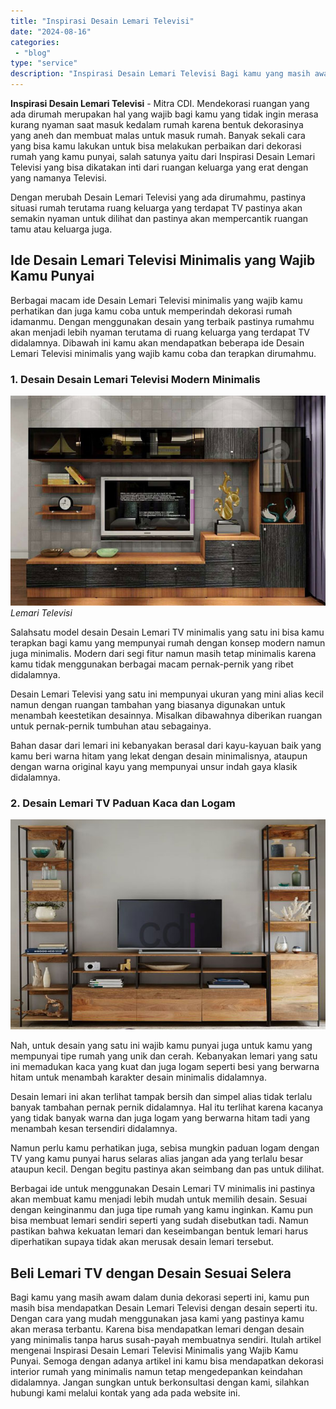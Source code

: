 ```yaml
---
title: "Inspirasi Desain Lemari Televisi"
date: "2024-08-16"
categories:
 - "blog"
type: "service"
description: "Inspirasi Desain Lemari Televisi Bagi kamu yang masih awam dalam dunia dekorasi seperti ini, kamu pun masih bisa mendapatkan Desain Lemari Televisi de..."
---
```


**Inspirasi Desain Lemari Televisi** - Mitra CDI. Mendekorasi ruangan yang ada dirumah merupakan hal yang wajib bagi kamu yang tidak ingin merasa kurang nyaman saat masuk kedalam rumah karena bentuk dekorasinya yang aneh dan membuat malas untuk masuk rumah. Banyak sekali cara yang bisa kamu lakukan untuk bisa melakukan perbaikan dari dekorasi rumah yang kamu punyai, salah satunya yaitu dari Inspirasi Desain Lemari Televisi yang bisa dikatakan inti dari ruangan keluarga yang erat dengan yang namanya Televisi.

Dengan merubah Desain Lemari Televisi yang ada dirumahmu, pastinya situasi rumah terutama ruang keluarga yang terdapat TV pastinya akan semakin nyaman untuk dilihat dan pastinya akan mempercantik ruangan tamu atau keluarga juga.

## Ide Desain Lemari Televisi Minimalis yang Wajib Kamu Punyai

Berbagai macam ide Desain Lemari Televisi minimalis yang wajib kamu perhatikan dan juga kamu coba untuk memperindah dekorasi rumah idamanmu. Dengan menggunakan desain yang terbaik pastinya rumahmu akan menjadi lebih nyaman terutama di ruang keluarga yang terdapat TV didalamnya. Dibawah ini kamu akan mendapatkan beberapa ide Desain Lemari Televisi minimalis yang wajib kamu coba dan terapkan dirumahmu.

### 1\. Desain Desain Lemari Televisi Modern Minimalis

![Inspirasi Desain Lemari Televisi](/images/blog/lemari-tv-minimalis.jpg)
*Lemari Televisi*

Salahsatu model desain Desain Lemari TV minimalis yang satu ini bisa kamu terapkan bagi kamu yang mempunyai rumah dengan konsep modern namun juga minimalis. Modern dari segi fitur namun masih tetap minimalis karena kamu tidak menggunakan berbagai macam pernak-pernik yang ribet didalamnya.

Desain Lemari Televisi yang satu ini mempunyai ukuran yang mini alias kecil namun dengan ruangan tambahan yang biasanya digunakan untuk menambah keestetikan desainnya. Misalkan dibawahnya diberikan ruangan untuk pernak-pernik tumbuhan atau sebagainya.

Bahan dasar dari lemari ini kebanyakan berasal dari kayu-kayuan baik yang kamu beri warna hitam yang lekat dengan desain minimalisnya, ataupun dengan warna original kayu yang mempunyai unsur indah gaya klasik didalamnya.

### 2\. Desain Lemari TV Paduan Kaca dan Logam

![lemari-tv-besi](/images/blog/lemari-tv-besi.jpg)

Nah, untuk desain yang satu ini wajib kamu punyai juga untuk kamu yang mempunyai tipe rumah yang unik dan cerah. Kebanyakan lemari yang satu ini memadukan kaca yang kuat dan juga logam seperti besi yang berwarna hitam untuk menambah karakter desain minimalis didalamnya.

Desain lemari ini akan terlihat tampak bersih dan simpel alias tidak terlalu banyak tambahan pernak pernik didalamnya. Hal itu terlihat karena kacanya yang tidak banyak warna dan juga logam yang berwarna hitam tadi yang menambah kesan tersendiri didalamnya.

Namun perlu kamu perhatikan juga, sebisa mungkin paduan logam dengan TV yang kamu punyai harus selaras alias jangan ada yang terlalu besar ataupun kecil. Dengan begitu pastinya akan seimbang dan pas untuk dilihat.

Berbagai ide untuk menggunakan Desain Lemari TV minimalis ini pastinya akan membuat kamu menjadi lebih mudah untuk memilih desain. Sesuai dengan keinginanmu dan juga tipe rumah yang kamu inginkan. Kamu pun bisa membuat lemari sendiri seperti yang sudah disebutkan tadi. Namun pastikan bahwa kekuatan lemari dan keseimbangan bentuk lemari harus diperhatikan supaya tidak akan merusak desain lemari tersebut.

## Beli Lemari TV dengan Desain Sesuai Selera

Bagi kamu yang masih awam dalam dunia dekorasi seperti ini, kamu pun masih bisa mendapatkan Desain Lemari Televisi dengan desain seperti itu. Dengan cara yang mudah menggunakan jasa kami yang pastinya kamu akan merasa terbantu. Karena bisa mendapatkan lemari dengan desain yang minimalis tanpa harus susah-payah membuatnya sendiri. Itulah artikel mengenai Inspirasi Desain Lemari Televisi Minimalis yang Wajib Kamu Punyai. Semoga dengan adanya artikel ini kamu bisa mendapatkan dekorasi interior rumah yang minimalis namun tetap mengedepankan keindahan didalamnya. Jangan sungkan untuk berkonsultasi dengan kami, silahkan hubungi kami melalui kontak yang ada pada website ini.

